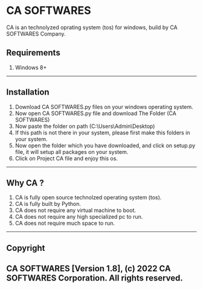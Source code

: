 # CA SOFTWARES

CA is an technolyzed oprating system (tos) for windows, build by CA SOFTWARES Company.

Requirements
-------------
1. Windows 8+ 
-------------

Installation
------------------------------------------------------------------------------------------------------------------------
1. Download CA SOFTWARES.py files on your windows operating system.
2. Now open CA SOFTWARES.py file and download The Folder (CA SOFTWARES)
3. Now paste the folder on path (C:\Users\Admin\Desktop)
4. If this path is not there in your system, please first make this folders in your system.
5. Now open the folder which you have downloaded, and click on setup.py file, it will setup all packages on your system.
6. Click on Project CA file and enjoy this os.
------------------------------------------------------------------------------------------------------------------------

Why CA ?
-------------------------------------------------------------
1. CA is fully open source technolzed operating system (tos).
2. CA is fully built by Python.
3. CA does not require any virtual machine to boot.
4. CA does not require any high specialized pc to run.
5. CA does not require much space to run.
-------------------------------------------------------------


Copyright
-------------------------------------------------------
CA SOFTWARES [Version 1.8],
(c) 2022 CA SOFTWARES Corporation. All rights reserved.
-------------------------------------------------------
